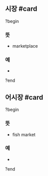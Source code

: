 ## 시장 #card
?begin
### 뜻
- marketplace
### 예
-
<!--SR:!2025-06-28,7,250-->
?end


## 어시장 #card
?begin
### 뜻
- fish market
### 예
-
?end


